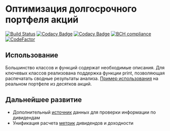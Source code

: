 # Оптимизация долгосрочного портфеля акций

[![Build Status](https://travis-ci.org/WLM1ke/PortfolioOptimizer.svg?branch=master)](https://travis-ci.org/WLM1ke/PortfolioOptimizer)
[![Codacy Badge](https://api.codacy.com/project/badge/Coverage/18d7bd2be5f34466b1884250ffea3066)](https://www.codacy.com/app/wlmike/PortfolioOptimizer?utm_source=github.com&utm_medium=referral&utm_content=WLM1ke/PortfolioOptimizer&utm_campaign=Badge_Coverage)
[![Codacy Badge](https://api.codacy.com/project/badge/Grade/18d7bd2be5f34466b1884250ffea3066)](https://www.codacy.com/app/wlmike/PortfolioOptimizer?utm_source=github.com&amp;utm_medium=referral&amp;utm_content=WLM1ke/PortfolioOptimizer&amp;utm_campaign=Badge_Grade)
[![BCH compliance](https://bettercodehub.com/edge/badge/WLM1ke/PortfolioOptimizer?branch=master)](https://bettercodehub.com/)
[![CodeFactor](https://www.codefactor.io/repository/github/wlm1ke/portfoliooptimizer/badge)](https://www.codefactor.io/repository/github/wlm1ke/portfoliooptimizer)

## Использование
Большинство классов и функций содержат необходимые описания. Для ключевых классов реализована поддержка функции print, позволяющая распечатать сводные результаты анализа.
[Пример использования](https://github.com/WLM1ke/PortfolioOptimizer/blob/master/example_and_test.py) на реальном портфеле из десятков акций.

## Дальнейшее развитие
- Дополнительный [источник](https://www.conomy.ru/search) данных для проверки информации по дивидендам
- Унификация расчета [метрик](https://github.com/WLM1ke/PortfolioOptimizer/tree/master/src/metrics) дивидендов и доходности
